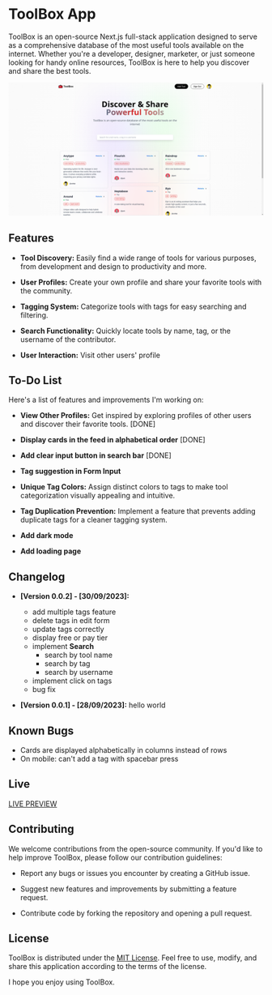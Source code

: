 # ToolBox App

ToolBox is an open-source Next.js full-stack application designed to serve as a comprehensive database of the most useful tools available on the internet. Whether you're a developer, designer, marketer, or just someone looking for handy online resources, ToolBox is here to help you discover and share the best tools.

![screenshot](./public/images/screenshot.png)

## Features

- **Tool Discovery:** Easily find a wide range of tools for various purposes, from development and design to productivity and more.

- **User Profiles:** Create your own profile and share your favorite tools with the community.

- **Tagging System:** Categorize tools with tags for easy searching and filtering.

- **Search Functionality:** Quickly locate tools by name, tag, or the username of the contributor.

- **User Interaction:** Visit other users' profile

## To-Do List
Here's a list of features and improvements I'm working on:

- **View Other Profiles:** Get inspired by exploring profiles of other users and discover their favorite tools. [DONE]

- **Display cards in the feed in alphabetical order** [DONE]

- **Add clear input button in search bar** [DONE]

- **Tag suggestion in Form Input**

- **Unique Tag Colors:** Assign distinct colors to tags to make tool categorization visually appealing and intuitive.

- **Tag Duplication Prevention:** Implement a feature that prevents adding duplicate tags for a cleaner tagging system.

- **Add dark mode**

- **Add loading page**




## Changelog
- **[Version 0.0.2] - [30/09/2023]:**
  - add multiple tags feature
  - delete tags in edit form
  - update tags correctly
  - display free or pay tier
  - implement **Search**
    - search by tool name
    - search by tag
    - search by username
  - implement click on tags
  - bug fix

- **[Version 0.0.1] - [28/09/2023]:** hello world

## Known Bugs
- Cards are displayed alphabetically in columns instead of rows
- On mobile: can't add a tag with spacebar press

## Live
[LIVE PREVIEW](https://toolbox-app-delta.vercel.app/)

## Contributing

We welcome contributions from the open-source community. If you'd like to help improve ToolBox, please follow our contribution guidelines:

- Report any bugs or issues you encounter by creating a GitHub issue.

- Suggest new features and improvements by submitting a feature request.

- Contribute code by forking the repository and opening a pull request.

## License

ToolBox is distributed under the [MIT License](LICENSE). Feel free to use, modify, and share this application according to the terms of the license.

I hope you enjoy using ToolBox.
